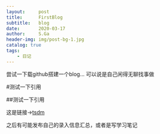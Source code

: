 ```yaml
---
layout:     post
title:      FirstBlog
subtitle:   blog
date:       2020-03-17
author:     S.Ga
header-img: img/post-bg-1.jpg
catalog: true
tags:
    - 日记
---
```


尝试一下载github搭建一个blog...
可以说是自己闲得无聊找事做

#测试一下引用

##测试一下引用

这是链接→[tsdm](www.tsdm.live)

之后有可能发布自己的录入信息汇总，或者是写学习笔记


